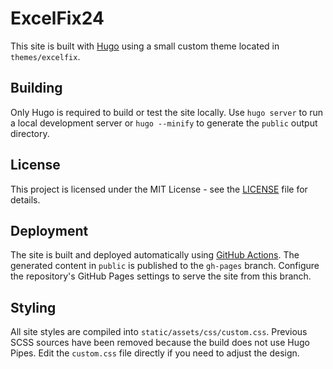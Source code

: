 # ExcelFix24

This site is built with [Hugo](https://gohugo.io/) using a small custom theme located in `themes/excelfix`.

## Building
Only Hugo is required to build or test the site locally. Use `hugo server` to run a local development server or `hugo --minify` to generate the `public` output directory.

## License
This project is licensed under the MIT License - see the [LICENSE](LICENSE) file for details.

## Deployment
The site is built and deployed automatically using [GitHub Actions](.github/workflows/hugo-gh-pages.yml). The generated content in `public` is published to the `gh-pages` branch. Configure the repository's GitHub Pages settings to serve the site from this branch.

## Styling
All site styles are compiled into `static/assets/css/custom.css`. Previous SCSS
sources have been removed because the build does not use Hugo Pipes. Edit the
`custom.css` file directly if you need to adjust the design.
